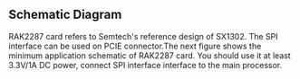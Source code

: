 ## Schematic Diagram

RAK2287 card refers to Semtech's reference design of SX1302. The SPI interface can be used on PCIE connector.The next figure shows the minimum application schematic of RAK2287 card. You should use it at least 3.3V/1A DC power, connect SPI interface interface to the main processor. 

<rk-img
  src="/assets/images/datasheet/rak2287/schematic-diagram/gpvh8ltdwzxkureac6jq.jpg"
  width="100%"
  figure-number="1"
  caption="Schematic Diagram of RAK2287"
/>

